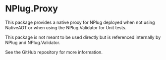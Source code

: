 # NPlug.Proxy

This package provides a native proxy for NPlug deployed when not using NativeAOT or when using the NPlug.Validator for Unit tests.

This package is not meant to be used directly but is referenced internally by NPlug and NPlug.Validator.

See the GitHub repository for more information.
